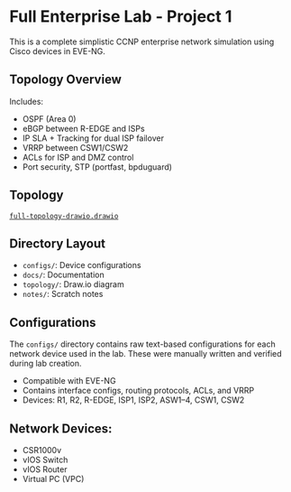 # Full Enterprise Lab - Project 1

This is a complete simplistic CCNP enterprise network simulation using Cisco devices in EVE-NG.

## Topology Overview
Includes:
- OSPF (Area 0)
- eBGP between R-EDGE and ISPs
- IP SLA + Tracking for dual ISP failover
- VRRP between CSW1/CSW2
- ACLs for ISP and DMZ control
- Port security, STP (portfast, bpduguard)

## Topology
[`full-topology-drawio.drawio`](topology/full-topology-drawio.drawio)

## Directory Layout
- `configs/`: Device configurations
- `docs/`: Documentation
- `topology/`: Draw.io diagram
- `notes/`: Scratch notes

## Configurations

The `configs/` directory contains raw text-based configurations for each network device used in the lab. These were manually written and verified during lab creation.

- Compatible with EVE-NG
- Contains interface configs, routing protocols, ACLs, and VRRP
- Devices: R1, R2, R-EDGE, ISP1, ISP2, ASW1–4, CSW1, CSW2

## Network Devices:
- CSR1000v
- vIOS Switch
- vIOS Router
- Virtual PC (VPC)
